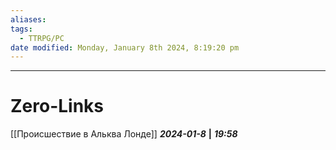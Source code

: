```yaml
---
aliases: 
tags:
  - TTRPG/PC
date modified: Monday, January 8th 2024, 8:19:20 pm
---
```


___
# Zero-Links
[[Происшествие в Альква Лонде]]
***2024-01-8*** **|** ***19:58***
